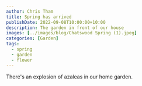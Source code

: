 ```yaml
---
author: Chris Tham
title: Spring has arrived
publishDate: 2022-09-08T10:00:00+10:00
description: The garden in front of our house
images: [../images/blog/Chatswood Spring (1).jpeg]
categories: [Garden]
tags:
  - spring
  - garden
  - flower
---
```


There's an explosion of azaleas in our home garden.
